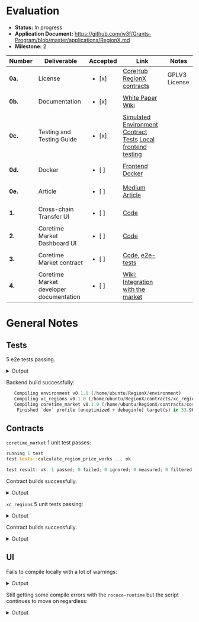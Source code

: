 # Evaluation


- **Status:** In progress
- **Application Document:** https://github.com/w3f/Grants-Program/blob/master/applications/RegionX.md
- **Milestone:** 2

| Number | Deliverable | Accepted | Link | Notes |
| ------------- | ------------- | ------------- | ------------- | ------------- |
| **0a.** | License | <ul><li>[x] </li></ul> | [CoreHub](https://github.com/RegionX-Labs/CoreHub/blob/master/LICENSE) [RegionX contracts](https://github.com/RegionX-Labs/RegionX/blob/main/LICENSE) | GPLV3 License | 
| **0b.**  | Documentation | <ul><li>[x] </li></ul> | [White Paper](https://github.com/RegionX-Labs/Docs/blob/main/RegionX-Core.pdf) [Wiki](https://regionx.gitbook.io/wiki) |  | 
| **0c.** | Testing and Testing Guide | <ul><li>[x] </li></ul> | [Simulated Environment](https://github.com/RegionX-Labs/Coretime-Mock) [Contract Tests](https://github.com/RegionX-Labs/RegionX?tab=readme-ov-file#3-develop) [Local frontend testing](https://github.com/RegionX-Labs/CoreHub?tab=readme-ov-file#set-up-development-environment) |  | 
| **0d.** | Docker | <ul><li>[ ] </li></ul> | [Frontend Docker](https://github.com/RegionX-Labs/CoreHub?tab=readme-ov-file#run-with-docker) |  | 
| **0e.** | Article | <ul><li>[ ] </li></ul> | [Medium Article](https://medium.com/@regionx/the-regionx-coretime-market-17c713cad755) |  | 
| **1.** | Cross-chain Transfer UI | <ul><li>[ ] </li></ul> | [Code](https://github.com/RegionX-Labs/CoreHub/tree/master/src/pages/transfer) |  | 
| **2.** | Coretime Market Dashboard UI | <ul><li>[ ] </li></ul> | [Code](https://github.com/RegionX-Labs/CoreHub/blob/master/src/pages/market/marketplace.tsx)  | | 
| **3.** | Coretime Market contract | <ul><li>[ ] </li></ul> | [Code](https://github.com/RegionX-Labs/RegionX/tree/main/contracts/coretime_market), [e2e-tests](https://github.com/RegionX-Labs/RegionX/tree/main/tests) |  | 
| **4.** | Coretime Market developer documentation | <ul><li>[ ] </li></ul> | [Wiki: Integration with the market](https://regionx.gitbook.io/wiki/build/integration-with-the-coretime-market) |  | 

# General Notes

## Tests

5 e2e tests passing.

<details>
  <summary>Output</summary>

```rust
   Compiling ink_e2e v4.3.0
warning: unused import: `block_number_extension::BlockNumberProviderExtension`
  --> contracts/coretime_market/src/lib.rs:42:6
   |
42 |     use block_number_extension::BlockNumberProviderExtension;
   |         ^^^^^^^^^^^^^^^^^^^^^^^^^^^^^^^^^^^^^^^^^^^^^^^^^^^^
   |
   = note: `#[warn(unused_imports)]` on by default

warning: unused imports: `RuntimeCall`, `UniquesCall`
  --> contracts/xc_regions/src/lib.rs:46:26
   |
46 |         uniques::{ItemDetails, UniquesCall},
   |                                ^^^^^^^^^^^
47 |         RuntimeCall, Version,
   |         ^^^^^^^^^^^
   |
   = note: `#[warn(unused_imports)]` on by default

warning: unused import: `uniques_extension::UniquesExtension`
  --> contracts/xc_regions/src/lib.rs:49:6
   |
49 |     use uniques_extension::UniquesExtension;
   |         ^^^^^^^^^^^^^^^^^^^^^^^^^^^^^^^^^^^

warning: `coretime_market` (lib test) generated 1 warning (run `cargo fix --lib -p coretime_market --tests` to apply 1 suggestion)
warning: `xc_regions` (lib test) generated 2 warnings (run `cargo fix --lib -p xc_regions --tests` to apply 1 suggestion)
    Finished `test` profile [unoptimized + debuginfo] target(s) in 7m 18s
     Running unittests src/lib.rs (target/debug/deps/block_number_extension-986bc510454016f5)

running 0 tests

test result: ok. 0 passed; 0 failed; 0 ignored; 0 measured; 0 filtered out; finished in 0.00s

     Running unittests src/lib.rs (target/debug/deps/coretime_market-3436cdd136e33710)

running 1 test
test tests::calculate_region_price_works ... ok

test result: ok. 1 passed; 0 failed; 0 ignored; 0 measured; 0 filtered out; finished in 0.00s

     Running unittests src/lib.rs (target/debug/deps/environment-2c4903f452c4e9c2)

running 0 tests

test result: ok. 0 passed; 0 failed; 0 ignored; 0 measured; 0 filtered out; finished in 0.00s

     Running unittests src/lib.rs (target/debug/deps/extension-e1f10deb98e4a958)

running 0 tests

test result: ok. 0 passed; 0 failed; 0 ignored; 0 measured; 0 filtered out; finished in 0.00s

     Running unittests src/lib.rs (target/debug/deps/primitives-68b7f3f017494e6b)

running 0 tests

test result: ok. 0 passed; 0 failed; 0 ignored; 0 measured; 0 filtered out; finished in 0.00s

     Running unittests src/lib.rs (target/debug/deps/uniques_extension-c038b9289a8cec60)

running 0 tests

test result: ok. 0 passed; 0 failed; 0 ignored; 0 measured; 0 filtered out; finished in 0.00s

     Running unittests src/lib.rs (target/debug/deps/xc_regions-3d9fcd45dfdfd682)

running 5 tests
test tests::mock_environment_helper_functions_work ... ok
test tests::get_metadata_works ... ok
test tests::init_works ... ok
test tests::metadata_version_gets_updated ... ok
test tests::remove_works ... ok

test result: ok. 5 passed; 0 failed; 0 ignored; 0 measured; 0 filtered out; finished in 0.01s
```
</details>

Backend build successfully:

```rust
   Compiling environment v0.1.0 (/home/ubuntu/RegionX/environment)
   Compiling xc_regions v0.1.0 (/home/ubuntu/RegionX/contracts/xc_regions)
   Compiling coretime_market v0.1.0 (/home/ubuntu/RegionX/contracts/coretime_market)
    Finished `dev` profile [unoptimized + debuginfo] target(s) in 33.96s
```

## Contracts

`coretime_market` 1 unit test passes:

```rust
running 1 test
test tests::calculate_region_price_works ... ok

test result: ok. 1 passed; 0 failed; 0 ignored; 0 measured; 0 filtered out; finished in 0.00s
```
Contract builds successfully.

<details>
  <summary>Output</summary>

```rust
   Compiling metadata-gen v0.1.0 (/private/var/folders/6_/b7tdvp0d6h779ktj0h92w5km0000gn/T/cargo-contract_B0bpKF/contracts/coretime_market/.ink/metadata_gen)
    Finished `release` profile [optimized] target(s) in 1m 06s
     Running `/Users/keeganquigley/RegionX/target/ink/coretime_market/release/metadata-gen`
 [4/4] Generating bundle

Original wasm size: 52.0K, Optimized: 20.6K

The contract was built in RELEASE mode.

Your contract artifacts are ready. You can find them in:
/Users/keeganquigley/RegionX/target/ink/coretime_market

  - coretime_market.contract (code + metadata)
  - coretime_market.wasm (the contract's code)
  - coretime_market.json (the contract's metadata)
```
</details>

`xc_regions` 5 unit tests passing:

<details>
  <summary>Output</summary>

  ```rust
  running 5 tests
test tests::mock_environment_helper_functions_work ... ok
test tests::get_metadata_works ... ok
test tests::init_works ... ok
test tests::metadata_version_gets_updated ... ok
test tests::remove_works ... ok
```
</details>

Contract builds successfully.

<details>
  <summary>Output</summary>

```rust
   Compiling metadata-gen v0.1.0 (/private/var/folders/6_/b7tdvp0d6h779ktj0h92w5km0000gn/T/cargo-contract_Qqlsna/contracts/xc_regions/.ink/metadata_gen)
    Finished `release` profile [optimized] target(s) in 1m 05s
     Running `/Users/keeganquigley/RegionX/target/ink/xc_regions/release/metadata-gen`
 [4/4] Generating bundle

Original wasm size: 51.1K, Optimized: 17.2K

The contract was built in RELEASE mode.

Your contract artifacts are ready. You can find them in:
/Users/keeganquigley/RegionX/target/ink/xc_regions

  - xc_regions.contract (code + metadata)
  - xc_regions.wasm (the contract's code)
  - xc_regions.json (the contract's metadata)
```
</details>

## UI

Fails to compile locally with a lot of warnings:

<details>
  <summary>Output</summary>

```js
https://nextjs.org/telemetry


./src/components/Modals/Partition/index.tsx
85:6  Warning: React Hook useEffect has missing dependencies: 'regionMetadata.region' and 'timeslicePeriod'. Either include them or remove the dependency array.  react-hooks/exhaustive-deps

./src/components/Modals/TaskAssign/index.tsx
120:6  Warning: React Hook useEffect has a missing dependency: 'tasks'. Either include it or remove the dependency array.  react-hooks/exhaustive-deps

./src/components/elements/ListingCard/index.tsx
103:6  Warning: React Hook useEffect has missing dependencies: 'api', 'apiState', 'region', and 'timeslicePeriod'. Either include them or remove the dependency array.  react-hooks/exhaustive-deps

./src/components/elements/RegionCard/index.tsx
116:6  Warning: React Hook useEffect has missing dependencies: 'api', 'apiState', 'region', and 'timeslicePeriod'. Either include them or remove the dependency array.  react-hooks/exhaustive-deps

./src/components/elements/SaleInfo/index.tsx
54:6  Warning: React Hook useEffect has a missing dependency: 'saleInfo.saleStart'. Either include it or remove the dependency array.  react-hooks/exhaustive-deps

./src/contexts/apis/CoretimeApi/index.tsx
43:6  Warning: React Hook useEffect has a missing dependency: 'toastError'. Either include it or remove the dependency array.  react-hooks/exhaustive-deps
48:6  Warning: React Hook useEffect has a missing dependency: 'toastSuccess'. Either include it or remove the dependency array.  react-hooks/exhaustive-deps

./src/contexts/apis/RelayApi/index.tsx
32:6  Warning: React Hook useEffect has a missing dependency: 'toastError'. Either include it or remove the dependency array.  react-hooks/exhaustive-deps
37:6  Warning: React Hook useEffect has a missing dependency: 'toastSuccess'. Either include it or remove the dependency array.  react-hooks/exhaustive-deps
52:6  Warning: React Hook useEffect has a missing dependency: 'state'. Either include it or remove the dependency array.  react-hooks/exhaustive-deps

./src/contexts/common/index.tsx
52:6  Warning: React Hook useEffect has a missing dependency: 'collectContextData'. Either include it or remove the dependency array.  react-hooks/exhaustive-deps

./src/contexts/market/index.tsx
194:6  Warning: React Hook useEffect has a missing dependency: 'fetchMarket'. Either include it or remove the dependency array.  react-hooks/exhaustive-deps

./src/contexts/regions/index.tsx
146:6  Warning: React Hook useEffect has a missing dependency: 'fetchRegions'. Either include it or remove the dependency array.  react-hooks/exhaustive-deps
150:6  Warning: React Hook useEffect has a missing dependency: 'fetchRegions'. Either include it or remove the dependency array.  react-hooks/exhaustive-deps

./src/contexts/sales/index.tsx
109:6  Warning: React Hook useEffect has a missing dependency: 'fetchSaleInfo'. Either include it or remove the dependency array.  react-hooks/exhaustive-deps

./src/pages/purchase.tsx
59:6  Warning: React Hook useEffect has missing dependencies: 'fetchBalance', 'fetchCurreentPrice', and 'fetchCurrentPhase'. Either include them or remove the dependency array.  react-hooks/exhaustive-deps

./src/pages/transfer/ChainSelector.tsx
26:1  Warning: Assign arrow function to a variable before exporting as module default  import/no-anonymous-default-export

./src/pages/transfer/RegionSelector.tsx
36:1  Warning: Assign arrow function to a variable before exporting as module default  import/no-anonymous-default-export

./src/pages/transfer/index.tsx
86:6  Warning: React Hook useEffect has a missing dependency: 'handleNonWrappedRegions'. Either include it or remove the dependency array.  react-hooks/exhaustive-deps

info  - Need to disable some ESLint rules? Learn more here: https://nextjs.org/docs/basic-features/eslint#disabling-rules
   Linting and checking validity of types  ...Failed to compile.

./src/components/Modals/TaskAssign/index.tsx:132:15
Type error: Type 'string | number' is not assignable to type 'string | undefined'.
  Type 'number' is not assignable to type 'string'.

  130 |             </Typography>
  131 |             <Select
> 132 |               value={taskSelected || ''}
      |               ^
  133 |               onChange={(e) => selectTask(Number(e.target.value))}
  134 |             >
  135 |               {tasks.map(({ name, id }, index) => (
```
</details>

Still getting some compile errors with the `rococo-runtime` but the script continues to move on regardless:

<details>
  <summary>Output</summary>

```rust
error: failed to run custom build command for `rococo-runtime v7.0.0 (/home/ubuntu/Coretime-Mock/polkadot-sdk/polkadot/runtime/rococo)`

Caused by:
  process didn't exit successfully: `/home/ubuntu/Coretime-Mock/polkadot-sdk/target/testnet/build/rococo-runtime-0acbd0cd5eba2a60/build-script-build` (exit status: 1)
  --- stderr
  Cannot compile the WASM runtime: the `wasm32-unknown-unknown` target is not installed!
  You can install it with `rustup target add wasm32-unknown-unknown` if you're using `rustup`.
warning: build failed, waiting for other jobs to finish...
    Building [====================>  ] 1348/1444: librocksdb-sys(build)
    ```

    ```rust
    ubuntu@ip-172-31-25-23:~/Coretime-Mock$ ./scripts/full_init.sh
   Compiling librocksdb-sys v0.11.0+8.1.1
warning: constant `LOG_TARGET` is never used
  --> substrate/frame/broker/src/lib.rs:48:7
   |
48 | const LOG_TARGET: &str = "runtime::broker";
   |       ^^^^^^^^^^
   |
   = note: `#[warn(dead_code)]` on by default

warning: `pallet-broker` (lib) generated 1 warning
   Compiling rococo-runtime v7.0.0 (/home/ubuntu/Coretime-Mock/polkadot-sdk/polkadot/runtime/rococo)
   Compiling westend-runtime v7.0.0 (/home/ubuntu/Coretime-Mock/polkadot-sdk/polkadot/runtime/westend)
   Compiling rocksdb v0.21.0
error: failed to run custom build command for `westend-runtime v7.0.0 (/home/ubuntu/Coretime-Mock/polkadot-sdk/polkadot/runtime/westend)`

Caused by:
  process didn't exit successfully: `/home/ubuntu/Coretime-Mock/polkadot-sdk/target/testnet/build/westend-runtime-6135d12f406a8599/build-script-build` (exit status: 1)
  --- stderr
  Cannot compile the WASM runtime: the `wasm32-unknown-unknown` target is not installed!
  You can install it with `rustup target add wasm32-unknown-unknown` if you're using `rustup`.
warning: build failed, waiting for other jobs to finish...
error: failed to run custom build command for `rococo-runtime v7.0.0 (/home/ubuntu/Coretime-Mock/polkadot-sdk/polkadot/runtime/rococo)`

Caused by:
  process didn't exit successfully: `/home/ubuntu/Coretime-Mock/polkadot-sdk/target/testnet/build/rococo-runtime-7614c5d5c33dce7b/build-script-build` (exit status: 1)
  --- stderr
  Cannot compile the WASM runtime: the `wasm32-unknown-unknown` target is not installed!
  You can install it with `rustup target add wasm32-unknown-unknown` if you're using `rustup`.
   Compiling librocksdb-sys v0.11.0+8.1.1
warning: constant `LOG_TARGET` is never used
  --> substrate/frame/broker/src/lib.rs:48:7
   |
48 | const LOG_TARGET: &str = "runtime::broker";
   |       ^^^^^^^^^^
   |
   = note: `#[warn(dead_code)]` on by default

warning: `pallet-broker` (lib) generated 1 warning
   Compiling rococo-runtime v7.0.0 (/home/ubuntu/Coretime-Mock/polkadot-sdk/polkadot/runtime/rococo)
   Compiling collectives-westend-runtime v3.0.0 (/home/ubuntu/Coretime-Mock/polkadot-sdk/cumulus/parachains/runtimes/collectives/collectives-westend)
   Compiling people-westend-runtime v0.1.0 (/home/ubuntu/Coretime-Mock/polkadot-sdk/cumulus/parachains/runtimes/people/people-westend)
error: failed to run custom build command for `rococo-runtime v7.0.0 (/home/ubuntu/Coretime-Mock/polkadot-sdk/polkadot/runtime/rococo)`

Caused by:
  process didn't exit successfully: `/home/ubuntu/Coretime-Mock/polkadot-sdk/target/testnet/build/rococo-runtime-0acbd0cd5eba2a60/build-script-build` (exit status: 1)
  --- stderr
  Cannot compile the WASM runtime: the `wasm32-unknown-unknown` target is not installed!
  You can install it with `rustup target add wasm32-unknown-unknown` if you're using `rustup`.
warning: build failed, waiting for other jobs to finish...
    Building [====================>  ] 1321/1444: collectives-westend-runtime(build.rs), people-westend-runtime(build.rs)             
```
</details>

